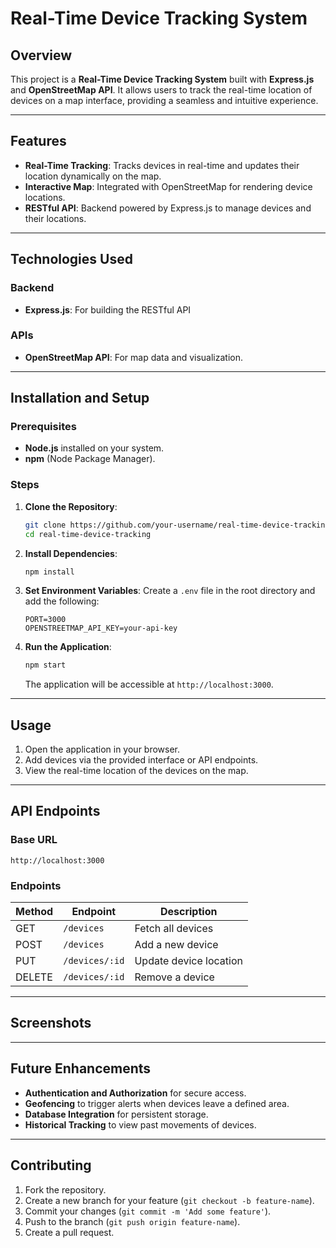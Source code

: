 
# Real-Time Device Tracking System

## Overview
This project is a **Real-Time Device Tracking System** built with **Express.js** and **OpenStreetMap API**. It allows users to track the real-time location of devices on a map interface, providing a seamless and intuitive experience.

---

## Features
- **Real-Time Tracking**: Tracks devices in real-time and updates their location dynamically on the map.
- **Interactive Map**: Integrated with OpenStreetMap for rendering device locations.
- **RESTful API**: Backend powered by Express.js to manage devices and their locations.

---

## Technologies Used
### Backend
- **Express.js**: For building the RESTful API

### APIs
- **OpenStreetMap API**: For map data and visualization.

---

## Installation and Setup
### Prerequisites
- **Node.js** installed on your system.
- **npm** (Node Package Manager).

### Steps
1. **Clone the Repository**:
   ```bash
   git clone https://github.com/your-username/real-time-device-tracking.git
   cd real-time-device-tracking
   ```

2. **Install Dependencies**:
   ```bash
   npm install
   ```

3. **Set Environment Variables**:
   Create a `.env` file in the root directory and add the following:
   ```env
   PORT=3000
   OPENSTREETMAP_API_KEY=your-api-key
   ```

4. **Run the Application**:
   ```bash
   npm start
   ```
   The application will be accessible at `http://localhost:3000`.

---

## Usage
1. Open the application in your browser.
2. Add devices via the provided interface or API endpoints.
3. View the real-time location of the devices on the map.

---

## API Endpoints
### Base URL
`http://localhost:3000`

### Endpoints
| Method | Endpoint        | Description               |
|--------|-----------------|---------------------------|
| GET    | `/devices`      | Fetch all devices         |
| POST   | `/devices`      | Add a new device          |
| PUT    | `/devices/:id`  | Update device location    |
| DELETE | `/devices/:id`  | Remove a device           |

---

## Screenshots

---

## Future Enhancements
- **Authentication and Authorization** for secure access.
- **Geofencing** to trigger alerts when devices leave a defined area.
- **Database Integration** for persistent storage.
- **Historical Tracking** to view past movements of devices.

---

## Contributing
1. Fork the repository.
2. Create a new branch for your feature (`git checkout -b feature-name`).
3. Commit your changes (`git commit -m 'Add some feature'`).
4. Push to the branch (`git push origin feature-name`).
5. Create a pull request.





